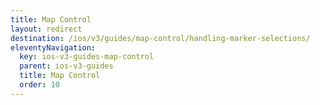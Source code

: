```yaml
---
title: Map Control
layout: redirect
destination: /ios/v3/guides/map-control/handling-marker-selections/
eleventyNavigation:
  key: ios-v3-guides-map-control
  parent: ios-v3-guides
  title: Map Control
  order: 10
---
```

